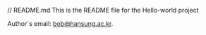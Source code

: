 // README.md
This is the README file for the Hello-world project


Author`s email: bob@hansung.ac.kr.
